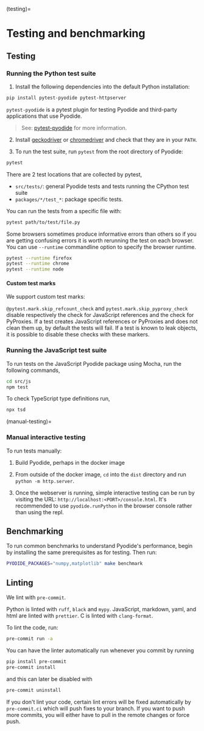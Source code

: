 (testing)=

# Testing and benchmarking

## Testing

### Running the Python test suite

1. Install the following dependencies into the default Python installation:

```bash
pip install pytest-pyodide pytest-httpserver
```

`pytest-pyodide` is a pytest plugin for testing Pyodide
and third-party applications that use Pyodide.

> See: [pytest-pyodide](https://github.com/pyodide/pytest-pyodide) for more information.

2. Install [geckodriver](https://github.com/mozilla/geckodriver/releases) or
   [chromedriver](https://developer.chrome.com/docs/chromedriver/downloads)
   and check that they are in your `PATH`.

3. To run the test suite, run `pytest` from the root directory of Pyodide:

```bash
pytest
```

There are 2 test locations that are collected by pytest,

- `src/tests/`: general Pyodide tests and tests running the CPython test suite
- `packages/*/test_*`: package specific tests.

You can run the tests from a specific file with:

```bash
pytest path/to/test/file.py
```

Some browsers sometimes produce informative errors than others
so if you are getting confusing errors it is worth rerunning the test on each
browser. You can use `--runtime` commandline option to specify the browser runtime.

```bash
pytest --runtime firefox
pytest --runtime chrome
pytest --runtime node
```

#### Custom test marks

We support custom test marks:

`@pytest.mark.skip_refcount_check` and `pytest.mark.skip_pyproxy_check` disable
respectively the check for JavaScript references and the check for PyProxies.
If a test creates JavaScript references or PyProxies and does not clean them up,
by default the tests will fail. If a test is known to leak objects, it is
possible to disable these checks with these markers.

### Running the JavaScript test suite

To run tests on the JavaScript Pyodide package using Mocha, run the following
commands,

```sh
cd src/js
npm test
```

To check TypeScript type definitions run,

```sh
npx tsd
```

(manual-testing)=

### Manual interactive testing

To run tests manually:

1. Build Pyodide, perhaps in the docker image

2. From outside of the docker image, `cd` into the `dist` directory and run
   `python -m http.server`.

3. Once the webserver is running, simple interactive testing can be run by
   visiting the URL: `http://localhost:<PORT>/console.html`. It's recommended to
   use `pyodide.runPython` in the browser console rather than using the repl.

## Benchmarking

To run common benchmarks to understand Pyodide's performance, begin by
installing the same prerequisites as for testing. Then run:

```bash
PYODIDE_PACKAGES="numpy,matplotlib" make benchmark
```

## Linting

We lint with `pre-commit`.

Python is linted with `ruff`, `black` and `mypy`.
JavaScript, markdown, yaml, and html are linted with `prettier`.
C is linted with `clang-format`.

To lint the code, run:

```bash
pre-commit run -a
```

You can have the linter automatically run whenever you commit by running

```bash
pip install pre-commit
pre-commit install
```

and this can later be disabled with

```bash
pre-commit uninstall
```

If you don't lint your code, certain lint errors will be fixed automatically by
`pre-commit.ci` which will push fixes to your branch. If you want to push more
commits, you will either have to pull in the remote changes or force push.
